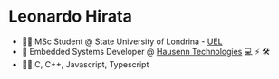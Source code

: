 <h1>Leonardo Hirata</h1>

- :student: MSc Student @ State University of Londrina - [UEL](https://www.uel.com.br)
- 🤖 Embedded Systems Developer @ [Hausenn Technologies](https://www.hausenn.com.br) :computer: :zap: :hammer_and_wrench:
- 👨‍💻 C, C++, Javascript, Typescript
